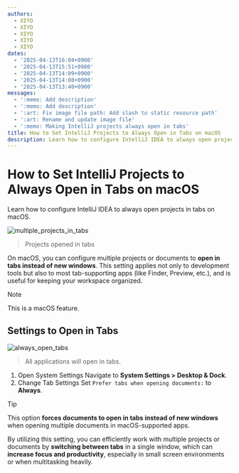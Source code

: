 ```yaml
---
authors:
  - XIYO
  - XIYO
  - XIYO
  - XIYO
  - XIYO
dates:
  - '2025-04-13T16:04+0900'
  - '2025-04-13T15:51+0900'
  - '2025-04-13T14:09+0900'
  - '2025-04-13T14:08+0900'
  - '2025-04-13T13:40+0900'
messages:
  - ':memo: Add description'
  - ':memo: Add description'
  - ':art: Fix image file path: Add slash to static resource path'
  - ':art: Rename and update image file'
  - ':memo: Making IntelliJ projects always open in tabs'
title: How to Set IntelliJ Projects to Always Open in Tabs on macOS
description: Learn how to configure IntelliJ IDEA to always open projects in tabs on macOS.
---
```

# How to Set IntelliJ Projects to Always Open in Tabs on macOS

Learn how to configure IntelliJ IDEA to always open projects in tabs on macOS.

![multiple_projects_in_tabs](./assets/f242f044157db312140297d1c9971de403b0af207ef3f77f2bf74a1c300440ec5f0d02e7aea059020dfb14c19fa93f3f5dcdfe94d007a5e2c218ee9afd0f74b4.png)

> Projects opened in tabs

On macOS, you can configure multiple projects or documents to **open in tabs instead of new windows**. This setting applies not only to development tools but also to most tab-supporting apps (like Finder, Preview, etc.), and is useful for keeping your workspace organized.

> [!NOTE]
> This is a macOS feature.

## Settings to Open in Tabs

![always_open_tabs](./assets/b8e84f65bef3200d9888d2bc90183f76ec8c4fe129e8c0396e169265fefaffb656f2641df0f2dae9c7f59cc9c062dee44d39093993ea06acf46699d903d126cf.png)

> All applications will open in tabs.

1. Open System Settings
   Navigate to **System Settings > Desktop & Dock**.
2. Change Tab Settings
   Set `Prefer tabs when opening documents:` to **Always**.

> [!tip]
> This option **forces documents to open in tabs instead of new windows** when opening multiple documents in macOS-supported apps.

By utilizing this setting, you can efficiently work with multiple projects or documents by **switching between tabs** in a single window,
which can **increase focus and productivity**, especially in small screen environments or when multitasking heavily.